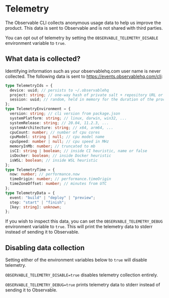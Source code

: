 # Telemetry

The Observable CLI collects anonymous usage data to help us improve the product. This data is sent to Observable and is not shared with third parties.

You can opt out of telemetry by setting the `OBSERVABLE_TELEMETRY_DISABLE` environment variable to `true`.

## What data is collected?

Identifying information such as your observablehq.com user name is never collected. The following data is sent to https://events.observablehq.com/cli:

```typescript
type TelemetryIds = {
  device: uuid; // persists to ~/.observablehq
  project: string; // one-way hash of private salt + repository URL or cwd
  session: uuid; // random, held in memory for the duration of the process
};
type TelemetryEnvironment = {
  version: string; // cli version from package.json
  systemPlatform: string; // linux, darwin, win32, ...
  systemRelease: string; // 20.04, 11.2.3, ...
  systemArchitecture: string; // x64, arm64, ...
  cpuCount: number; // number of cpu cores
  cpuModel: string | null; // cpu model name
  cpuSpeed: number | null; // cpu speed in MHz
  memoryInMb: number; // truncated to mb
  isCI: string | boolean; // inside CI heuristic, name or false
  isDocker: boolean; // inside Docker heuristic
  isWSL: boolean; // inside WSL heuristic
};
type TelemetryTime = {
  now: number; // performance.now
  timeOrigin: number; // performance.timeOrigin
  timeZoneOffset: number; // minutes from UTC
};
type TelemetryData = {
  event: "build" | "deploy" | "preview";
  step: "start" | "finish";
  [key: string]: unknown;
};
```

If you wish to inspect this data, you can set the `OBSERVABLE_TELEMETRY_DEBUG` environment variable to `true`. This will print the telemetry data to stderr instead of sending it to Observable.

## Disabling data collection

Setting either of the environment variables below to `true` will disable telemetry.

`OBSERVABLE_TELEMETRY_DISABLE=true` disables telemetry collection entirely.

`OBSERVABLE_TELEMETRY_DEBUG=true` prints telemetry data to stderr instead of sending it to Observable.
